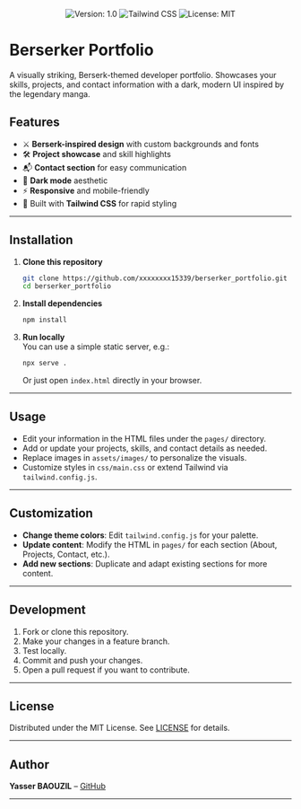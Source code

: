 <div align="center">

![Version: 1.0](https://img.shields.io/badge/version-1.0-blue.svg)
![Tailwind CSS](https://img.shields.io/badge/Tailwind_CSS-Enabled-38bdf8?logo=tailwindcss&logoColor=white)
![License: MIT](https://img.shields.io/badge/License-MIT-yellow.svg)

</div>

# Berserker Portfolio

A visually striking, Berserk-themed developer portfolio. Showcases your skills, projects, and contact information with a dark, modern UI inspired by the legendary manga.

## Features

- ⚔️ **Berserk-inspired design** with custom backgrounds and fonts
- 🛠️ **Project showcase** and skill highlights
- 📬 **Contact section** for easy communication
- 🌙 **Dark mode** aesthetic
- ⚡ **Responsive** and mobile-friendly
- 🎨 Built with **Tailwind CSS** for rapid styling

---

## Installation

1. **Clone this repository**  
   ```bash
   git clone https://github.com/xxxxxxxx15339/berserker_portfolio.git
   cd berserker_portfolio
   ```

2. **Install dependencies**  
   ```bash
   npm install
   ```

3. **Run locally**  
   You can use a simple static server, e.g.:
   ```bash
   npx serve .
   ```
   Or just open `index.html` directly in your browser.

---

## Usage

- Edit your information in the HTML files under the `pages/` directory.
- Add or update your projects, skills, and contact details as needed.
- Replace images in `assets/images/` to personalize the visuals.
- Customize styles in `css/main.css` or extend Tailwind via `tailwind.config.js`.

---

## Customization

- **Change theme colors**: Edit `tailwind.config.js` for your palette.
- **Update content**: Modify the HTML in `pages/` for each section (About, Projects, Contact, etc.).
- **Add new sections**: Duplicate and adapt existing sections for more content.

---

## Development

1. Fork or clone this repository.
2. Make your changes in a feature branch.
3. Test locally.
4. Commit and push your changes.
5. Open a pull request if you want to contribute.

---

## License

Distributed under the MIT License. See [LICENSE](./LICENSE) for details.

---

## Author

**Yasser BAOUZIL** – [GitHub](https://github.com/xxxxxxxx15339)

---
